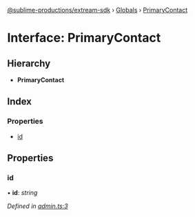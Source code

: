 [@sublime-productions/extream-sdk](../README.md) › [Globals](../globals.md) › [PrimaryContact](primarycontact.md)

# Interface: PrimaryContact

## Hierarchy

* **PrimaryContact**

## Index

### Properties

* [id](primarycontact.md#id)

## Properties

###  id

• **id**: *string*

*Defined in [admin.ts:3](https://github.com/Extream-SaaS/ex-sdk/blob/b2de5a9/src/admin.ts#L3)*
